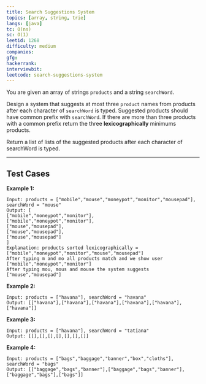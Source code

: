 ```yaml
---
title: Search Suggestions System
topics: [array, string, trie]
langs: [java]
tc: O(ns)
sc: O(1)
leetid: 1268
difficulty: medium
companies: 
gfg: 
hackerrank: 
interviewbit: 
leetcode: search-suggestions-system
---
```


You are given an array of strings `products` and a string `searchWord`.

Design a system that suggests at most three `product` names from products after each character of `searchWord` is typed. 
Suggested products should have common prefix with `searchWord`. 
If there are more than three products with a common prefix return the three **lexicographically** minimums products.

Return a list of lists of the suggested products after each character of searchWord is typed.

---

## Test Cases

**Example 1:** 
```
Input: products = ["mobile","mouse","moneypot","monitor","mousepad"], searchWord = "mouse"
Output: [
["mobile","moneypot","monitor"],
["mobile","moneypot","monitor"],
["mouse","mousepad"],
["mouse","mousepad"],
["mouse","mousepad"]
]
Explanation: products sorted lexicographically = ["mobile","moneypot","monitor","mouse","mousepad"]
After typing m and mo all products match and we show user ["mobile","moneypot","monitor"]
After typing mou, mous and mouse the system suggests ["mouse","mousepad"]
```

**Example 2:** 
```
Input: products = ["havana"], searchWord = "havana"
Output: [["havana"],["havana"],["havana"],["havana"],["havana"],["havana"]]
```

**Example 3:**
```
Input: products = ["havana"], searchWord = "tatiana"
Output: [[],[],[],[],[],[],[]]
```

**Example 4:**
```
Input: products = ["bags","baggage","banner","box","cloths"], searchWord = "bags"
Output: [["baggage","bags","banner"],["baggage","bags","banner"],["baggage","bags"],["bags"]]
```